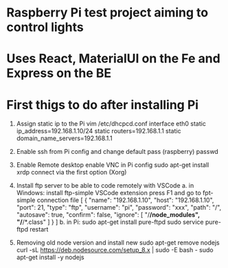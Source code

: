 # Raspberry Pi test project aiming to control lights
# Uses React, MaterialUI on the Fe and Express on the BE

# First thigs to do after installing Pi

1. Assign static ip to the Pi
vim /etc/dhcpcd.conf
interface eth0
static ip_address=192.168.1.10/24
static routers=192.168.1.1
static domain_name_servers=192.168.1.1

2. Enable ssh from Pi config and change default pass (raspberry)
passwd

3. Enable Remote desktop
enable VNC in Pi config
sudo apt-get install xrdp
connect via the first option (Xorg)

4. Install ftp server to be able to code remotely with VSCode
  a. in Windows: 
	install ftp-simple VSCode extension
	press F1 and go to fpt-simple connection file
	[
		{
			"name": "192.168.1.10",
			"host": "192.168.1.10",
			"port": 21,
			"type": "ftp",
			"username": "pi",
			"password": "xxx",
			"path": "/",
			"autosave": true,
			"confirm": false,
			"ignore": [
				"/**/node_modules",
				"/**/*.class"
			]
		}
	]
  b. in Pi:
	sudo apt-get install pure-ftpd
	sudo service pure-ftpd restart

5. Removing old node version and install new
sudo apt-get remove nodejs
curl -sL https://deb.nodesource.com/setup_8.x | sudo -E bash -
sudo apt-get install -y nodejs
